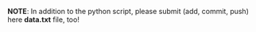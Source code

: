 **NOTE**: In addition to the python script, please submit (add, commit, push) here **data.txt** file, too!
